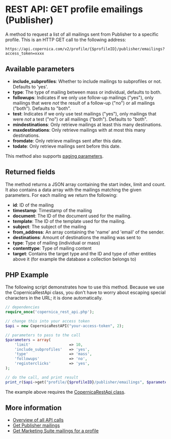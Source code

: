 # REST API: GET profile emailings (Publisher)

A method to request a list of all mailings sent from Publisher to a specific profile. 
This is an HTTP GET call to the following address:

`https://api.copernica.com/v2/profile/{$profileID}/publisher/emailings?access_token=xxxx`

## Available parameters

* **include_subprofiles**: Whether to include mailings to subprofiles or not. Defaults to 'yes'.
* **type**: The type of mailing between mass or individual, defaults to both.
* **followups**: Indicates if we only use follow-up mailings ("yes"), only mailings 
that were *not* the result of a follow-up ("no") or all mailings ("both"). Defaults to "both".
* **test**: Indicates if we only use test mailings ("yes"), only mailings 
that were *not* a test ("no") or all mailings ("both"). Defaults to "both".
* **mindestinations**: Only retrieve mailings at least this many destinations.
* **maxdestinations**: Only retrieve mailings with at most this many destinations.
* **fromdate**: Only retrieve mailings sent after this date.
* **todate**: Only retrieve mailings sent before this date.

This method also supports [paging parameters](./rest-paging).

## Returned fields

The method returns a JSON array containing the start index, limit and 
count. It also contains a data array with the mailings matching the 
given parameters. For each mailing we return the following:

* **id**: ID of the mailing
* **timestamp**: Timestamp of the mailing
* **document**: The ID of the document used for the mailing.
* **template**: The ID of the template used for the mailing.
* **subject**: The subject of the mailing
* **from_address**: An array containing the 'name' and 'email' of the sender.
* **destinations**: Amount of destinations the mailing was sent to
* **type**: Type of mailing (individual or mass)
* **contenttype**: Type of mailing content
* **target**: Contains the target type and the ID and type of other 
entities above it (for example the database a collection belongs to)

## PHP Example

The following script demonstrates how to use this method. Because we use the 
CopernicaRestApi class, you don't have to worry about escaping special characters 
in the URL; it is done automatically.

```php
// dependencies
require_once('copernica_rest_api.php');

// change this into your access token
$api = new CopernicaRestAPI("your-access-token", 2);

// parameters to pass to the call
$parameters = array(
    'limit'                 => 10,
    'include_subprofiles'   => 'yes',
    'type'                  => 'mass',
    'followups'             => 'no',
    'registerclicks'        => 'yes',
);

// do the call, and print result
print_r($api->get("profile/{$profileID}/publisher/emailings", $parameters));
```

The example above requires the [CopernicaRestApi class](./rest-php).

## More information

* [Overview of all API calls](./rest-api)
* [Get Publisher mailings](./rest-get-publisher-emailings)
* [Get Marketing Suite mailings for a profile](./rest-get-profile-ms-emailings)
